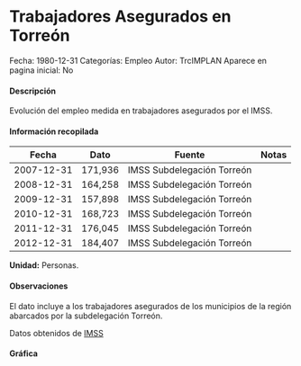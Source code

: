 Trabajadores Asegurados en Torreón
=====

Fecha: 1980-12-31
Categorías: Empleo
Autor: TrcIMPLAN
Aparece en pagina inicial: No

#### Descripción

Evolución del empleo medida en trabajadores asegurados por el IMSS.

#### Información recopilada

<table class="table table-hover table-bordered matriz">
<thead>
<tr>
<th>Fecha</th>
<th>Dato</th>
<th>Fuente</th>
<th>Notas</th>
</tr>
</thead>
<tbody>
<tr>
<td>2007-12-31</td>
<td class="derecha">171,936</td>
<td>IMSS Subdelegación Torreón</td>
<td></td>
</tr>
<tr>
<td>2008-12-31</td>
<td class="derecha">164,258</td>
<td>IMSS Subdelegación Torreón</td>
<td></td>
</tr>
<tr>
<td>2009-12-31</td>
<td class="derecha">157,898</td>
<td>IMSS Subdelegación Torreón</td>
<td></td>
</tr>
<tr>
<td>2010-12-31</td>
<td class="derecha">168,723</td>
<td>IMSS Subdelegación Torreón</td>
<td></td>
</tr>
<tr>
<td>2011-12-31</td>
<td class="derecha">176,045</td>
<td>IMSS Subdelegación Torreón</td>
<td></td>
</tr>
<tr>
<td>2012-12-31</td>
<td class="derecha">184,407</td>
<td>IMSS Subdelegación Torreón</td>
<td></td>
</tr>
</tbody>
</table>

<b>Unidad:</b> Personas.

#### Observaciones

El dato incluye a los trabajadores asegurados de los municipios de la región abarcados por la subdelegación Torreón.

Datos obtenidos de [IMSS](http://201.144.108.20/imssdigital/conoce/estadisticas/pages/memoria2012.aspx)

#### Gráfica

<div id="Morrispipyggih" class="grafica"></div>
<script>
new Morris.Line({
element: 'Morrispipyggih',
data: [{ fecha: '2007-12-31', dato: 171936 },{ fecha: '2008-12-31', dato: 164258 },{ fecha: '2009-12-31', dato: 157898 },{ fecha: '2010-12-31', dato: 168723 },{ fecha: '2011-12-31', dato: 176045 },{ fecha: '2012-12-31', dato: 184407 }],
xkey: 'fecha',
ykeys: ['dato'],
labels: ['Dato'],
lineColors: ['#FF5B02'],
xLabelFormat: function(d) { return d.getDate()+'/'+(d.getMonth()+1)+'/'+d.getFullYear(); },
dateFormat: function(ts) { var d = new Date(ts); return d.getDate() + '/' + (d.getMonth() + 1) + '/' + d.getFullYear(); }
});
</script>


